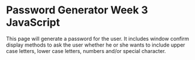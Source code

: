 # Password Generator Week 3 JavaScript

This page will generate a password for the user. It includes window confirm display methods to ask the user whether he or she wants to include upper case letters, lower case letters, numbers and/or special character.
